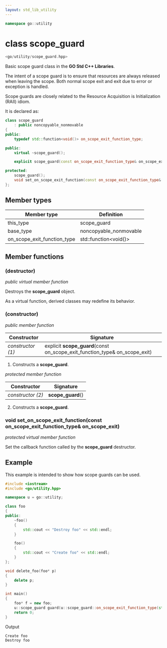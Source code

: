 ```yaml
---
layout: std_lib_utility
---
```


```c++
namespace go::utility
```

# class scope_guard

```c++
<go/utility/scope_guard.hpp>
```

Basic scope guard class in the **GO Std C++ Libraries**.

The intent of a scope guard is to ensure that resources are always released when leaving
the scope. Both normal scope exit and exit due to error or exception is handled.

Scope guards are closely related to the Resource Acquisition is Initialization (RAII)
idiom.

It is declared as:

```c++
class scope_guard
    : public noncopyable_nonmovable
{
public:
    typedef std::function<void()> on_scope_exit_function_type;

public:
    virtual ~scope_guard();

    explicit scope_guard(const on_scope_exit_function_type& on_scope_exit);

protected:
    scope_guard();
    void set_on_scope_exit_function(const on_scope_exit_function_type& on_scope_exit);
};
```

## Member types

Member type | Definition
-|-
this_type | scope_guard
base_type | noncopyable_nonmovable
on_scope_exit_function_type | std\::function\<void()>

## Member functions

### (destructor)

*public virtual member function*

Destroys the **scope_guard** object.

As a virtual function, derived classes may redefine its behavior.

### (constructor)

*public member function*

Constructor | Signature
-|-
*constructor (1)* | explicit **scope_guard**(const on_scope_exit_function_type& on_scope_exit)

1. Constructs a **scope_guard**.

*protected member function*

Constructor | Signature
-|-
*constructor (2)* | **scope_guard**()

2. Constructs a **scope_guard**.

### void set_on_scope_exit_function(const on_scope_exit_function_type& on_scope_exit)

*protected virtual member function*

Set the callback function called by the **scope_guard** destructor.

## Example

This example is intended to show how scope guards can be used.

```c++
#include <iostream>
#include <go/utility.hpp>

namespace u = go::utility;

class foo
{
public:
    ~foo()
    {
        std::cout << "Destroy foo" << std::endl;
    }

    foo()
    {
        std::cout << "Create foo" << std::endl;
    }
};

void delete_foo(foo* p)
{
    delete p;
}

int main()
{
    foo* f = new foo;
    u::scope_guard guard(u::scope_guard::on_scope_exit_function_type(std::bind(&delete_foo, f)));
    return 0;
}
```

Output

```
Create foo
Destroy foo
```
